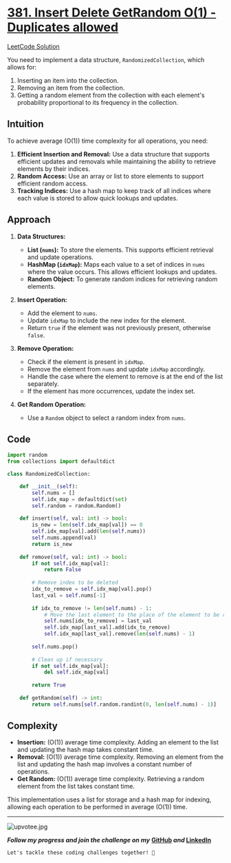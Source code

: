 # [381. Insert Delete GetRandom O(1) - Duplicates allowed](https://leetcode.com/problems/insert-delete-getrandom-o1-duplicates-allowed/description/)
[LeetCode Solution](https://leetcode.com/problems/insert-delete-getrandom-o1-duplicates-allowed/solutions/5540249/best-solution-challenge-day-3-revisewitharsh)

You need to implement a data structure, `RandomizedCollection`, which allows for:
1. Inserting an item into the collection.
2. Removing an item from the collection.
3. Getting a random element from the collection with each element's probability proportional to its frequency in the collection.

## Intuition

To achieve average \(O(1)\) time complexity for all operations, you need:
1. **Efficient Insertion and Removal:** Use a data structure that supports efficient updates and removals while maintaining the ability to retrieve elements by their indices.
2. **Random Access:** Use an array or list to store elements to support efficient random access.
3. **Tracking Indices:** Use a hash map to keep track of all indices where each value is stored to allow quick lookups and updates.

## Approach

1. **Data Structures:**
   - **List (`nums`):** To store the elements. This supports efficient retrieval and update operations.
   - **HashMap (`idxMap`):** Maps each value to a set of indices in `nums` where the value occurs. This allows efficient lookups and updates.
   - **Random Object:** To generate random indices for retrieving random elements.

2. **Insert Operation:**
   - Add the element to `nums`.
   - Update `idxMap` to include the new index for the element.
   - Return `true` if the element was not previously present, otherwise `false`.

3. **Remove Operation:**
   - Check if the element is present in `idxMap`.
   - Remove the element from `nums` and update `idxMap` accordingly.
   - Handle the case where the element to remove is at the end of the list separately.
   - If the element has more occurrences, update the index set.

4. **Get Random Operation:**
   - Use a `Random` object to select a random index from `nums`.

## Code

```python []
import random
from collections import defaultdict

class RandomizedCollection:

    def __init__(self):
        self.nums = []
        self.idx_map = defaultdict(set)
        self.random = random.Random()
    
    def insert(self, val: int) -> bool:
        is_new = len(self.idx_map[val]) == 0
        self.idx_map[val].add(len(self.nums))
        self.nums.append(val)
        return is_new
    
    def remove(self, val: int) -> bool:
        if not self.idx_map[val]:
            return False
        
        # Remove index to be deleted
        idx_to_remove = self.idx_map[val].pop()
        last_val = self.nums[-1]
        
        if idx_to_remove != len(self.nums) - 1:
            # Move the last element to the place of the element to be removed
            self.nums[idx_to_remove] = last_val
            self.idx_map[last_val].add(idx_to_remove)
            self.idx_map[last_val].remove(len(self.nums) - 1)
        
        self.nums.pop()
        
        # Clean up if necessary
        if not self.idx_map[val]:
            del self.idx_map[val]
        
        return True
    
    def getRandom(self) -> int:
        return self.nums[self.random.randint(0, len(self.nums) - 1)]
```

## Complexity

- **Insertion:** \(O(1)\) average time complexity. Adding an element to the list and updating the hash map takes constant time.
- **Removal:** \(O(1)\) average time complexity. Removing an element from the list and updating the hash map involves a constant number of operations.
- **Get Random:** \(O(1)\) average time complexity. Retrieving a random element from the list takes constant time.

This implementation uses a list for storage and a hash map for indexing, allowing each operation to be performed in average \(O(1)\) time.

---
![upvotee.jpg](https://assets.leetcode.com/users/images/e9ab2638-b67e-4627-b3b2-9a9a22f0846e_1674113681.4102023.jpeg)

***Follow my progress and join the challenge on my*** **[GitHub](https://github.com/nandini-gangrade/DSA-Sheet) *and* [LinkedIn](https://www.linkedin.com/feed/update/urn:li:activity:7221580562367414272/)** 

`Let's tackle these coding challenges together! 🚀`
